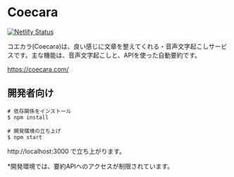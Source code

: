 # Coecara

[![Netlify Status](https://api.netlify.com/api/v1/badges/452ce801-4955-427a-873d-c16b768d7647/deploy-status)](https://app.netlify.com/sites/boring-benz-79b0d3/deploys)

コエカラ(Coecara)は、良い感じに文章を整えてくれる・音声文字起こしサービスです。主な機能は、音声文字起こしと、APIを使った自動要約です。

https://coecara.com/  


## 開発者向け


```
# 依存関係をインストール
$ npm install

# 開発環境の立ち上げ
$ npm start
```
http://localhost:3000 で立ち上がります。  


*開発環境では、要約APIへのアクセスが制限されています。